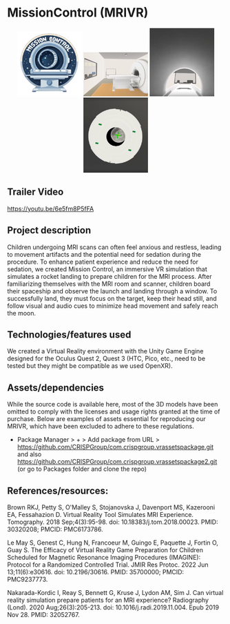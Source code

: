 # MissionControl (MRIVR)
  <center>

  <img width="150px" src="https://github.com/J-Scan/MRIExperience/blob/main/Submission/mission-control-logo.png">
   <img width="150px" src="https://github.com/J-Scan/MRIExperience/blob/main/Submission/MRIRoom.png">
    <img width="150px" height="50%" src="https://github.com/J-Scan/MRIExperience/blob/main/Submission/InsideScanner.png">
     <img width="150px" height="50%" src="https://github.com/J-Scan/MRIExperience/blob/main/Submission/MoonTravel.png">
  
  </center>

## Trailer Video
https://youtu.be/6e5fm8P5fFA

## Project description
Children undergoing MRI scans can often feel anxious and restless, leading to movement artifacts and the potential need for sedation during the procedure. To enhance patient experience and reduce the need for sedation, we created Mission Control, an immersive VR simulation that simulates a rocket landing to prepare children for the MRI process. After familiarizing themselves with the MRI room and scanner, children board their spaceship and observe the launch and landing through a window. To successfully land, they must focus on the target, keep their head still, and follow visual and audio cues to minimize head movement and safely reach the moon.

## Technologies/features used
We created a Virtual Reality environment with the Unity Game Engine designed for the Oculus Quest 2, Quest 3 (HTC, Pico, etc., need to be tested but they might be compatible as we used OpenXR).

## Assets/dependencies
While the source code is available here, most of the 3D models have been omitted to comply with the licenses and usage rights granted at the time of purchase. Below are examples of assets essential for reproducing our MRIVR, which have been excluded to adhere to these regulations.
- Package Manager > + > Add package from URL > https://github.com/CRISPGroup/com.crispgroup.vrassetspackage.git and also https://github.com/CRISPGroup/com.crispgroup.vrassetspackage2.git (or go to Packages folder and clone the repo)

## References/resources:

Brown RKJ, Petty S, O'Malley S, Stojanovska J, Davenport MS, Kazerooni EA, Fessahazion D. Virtual Reality Tool Simulates MRI Experience. Tomography. 2018 Sep;4(3):95-98. doi: 10.18383/j.tom.2018.00023. PMID: 30320208; PMCID: PMC6173786.

Le May S, Genest C, Hung N, Francoeur M, Guingo E, Paquette J, Fortin O, Guay S. The Efficacy of Virtual Reality Game Preparation for Children Scheduled for Magnetic Resonance Imaging Procedures (IMAGINE): Protocol for a Randomized Controlled Trial. JMIR Res Protoc. 2022 Jun 13;11(6):e30616. doi: 10.2196/30616. PMID: 35700000; PMCID: PMC9237773.

Nakarada-Kordic I, Reay S, Bennett G, Kruse J, Lydon AM, Sim J. Can virtual reality simulation prepare patients for an MRI experience? Radiography (Lond). 2020 Aug;26(3):205-213. doi: 10.1016/j.radi.2019.11.004. Epub 2019 Nov 28. PMID: 32052767.
